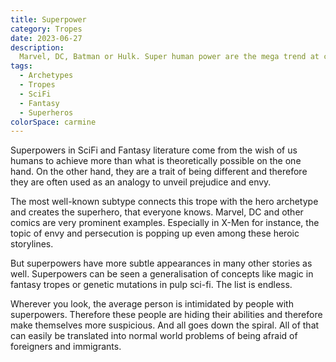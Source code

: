 ```yaml
---
title: Superpower
category: Tropes
date: 2023-06-27
description:
  Marvel, DC, Batman or Hulk. Super human power are the mega trend at cinemas.
tags:
  - Archetypes
  - Tropes
  - SciFi
  - Fantasy
  - Superheros
colorSpace: carmine
---
```


Superpowers in SciFi and Fantasy literature come from the wish of us humans to
achieve more than what is theoretically possible on the one hand. On the other
hand, they are a trait of being different and therefore they are often used as
an analogy to unveil prejudice and envy.

The most well-known subtype connects this trope with the hero archetype and
creates the superhero, that everyone knows. Marvel, DC and other comics are very
prominent examples. Especially in X-Men for instance, the topic of envy and
persecution is popping up even among these heroic storylines.

But superpowers have more subtle appearances in many other stories as well.
Superpowers can be seen a generalisation of concepts like magic in fantasy
tropes or genetic mutations in pulp sci-fi. The list is endless.

Wherever you look, the average person is intimidated by people with superpowers.
Therefore these people are hiding their abilities and therefore make themselves
more suspicious. And all goes down the spiral. All of that can easily be
translated into normal world problems of being afraid of foreigners and
immigrants.
